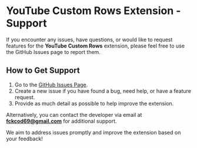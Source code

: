 # YouTube Custom Rows Extension - Support

If you encounter any issues, have questions, or would like to request features for the **YouTube Custom Rows** extension, please feel free to use the GitHub Issues page to report them.

## How to Get Support
1. Go to the [GitHub Issues Page](https://github.com/HerrSkunkhunt42/YourRepo/issues).
2. Create a new issue if you have found a bug, need help, or have a feature request.
3. Provide as much detail as possible to help improve the extension.

Alternatively, you can contact the developer via email at **fckcod69@gmail.com** for additional support.

We aim to address issues promptly and improve the extension based on your feedback!
